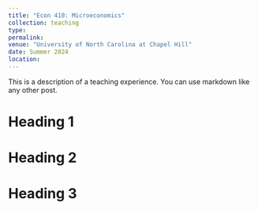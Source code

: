 ```yaml
---
title: "Econ 410: Microeconomics"
collection: teaching
type: 
permalink: 
venue: "University of North Carolina at Chapel Hill"
date: Summer 2024
location: 
---
```


This is a description of a teaching experience. You can use markdown like any other post.

Heading 1
======

Heading 2
======

Heading 3
======